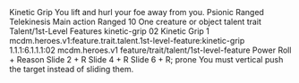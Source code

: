 <ability>
  <name>Kinetic Grip</name>
  <flavor>You lift and hurl your foe away from you.</flavor>
  <keywords>
    <keyword>Psionic</keyword>
    <keyword>Ranged</keyword>
    <keyword>Telekinesis</keyword>
  </keywords>
  <type>Main action</type>
  <distance>Ranged 10</distance>
  <target>One creature or object</target>
  <metadata>
    <class>talent</class>
    <feature_type>trait</feature_type>
    <file_dpath>Talent/1st-Level Features</file_dpath>
    <item_id>kinetic-grip</item_id>
    <item_index>02</item_index>
    <item_name>Kinetic Grip</item_name>
    <level>1</level>
    <scc>mcdm.heroes.v1:feature.trait.talent.1st-level-feature:kinetic-grip</scc>
    <scdc>1.1.1:6.1.1.1:02</scdc>
    <source>mcdm.heroes.v1</source>
    <type>feature/trait/talent/1st-level-feature</type>
  </metadata>
  <effects>
    <effect type="roll">
      <roll>Power Roll + Reason</roll>
      <t1>Slide 2 + R</t1>
      <t2>Slide 4 + R</t2>
      <t3>Slide 6 + R; prone</t3>
    </effect>
    <effect type="mundane" name="Strained">You must vertical push the target instead of sliding them.</effect>
  </effects>
</ability>
